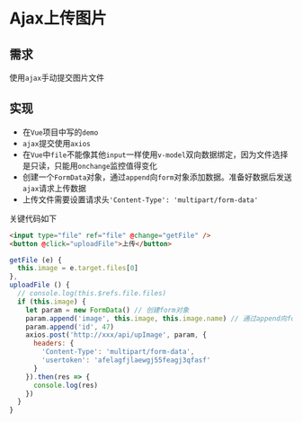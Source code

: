 # Ajax上传图片

## 需求
使用`ajax`手动提交图片文件

## 实现
- 在`Vue`项目中写的`demo`
- `ajax`提交使用`axios`
- 在`Vue`中`file`不能像其他`input`一样使用`v-model`双向数据绑定，因为文件选择是只读，只能用`onchange`监控值得变化
- 创建一个`FormData`对象，通过`append`向`form`对象添加数据。准备好数据后发送`ajax`请求上传数据
- 上传文件需要设置请求头`'Content-Type': 'multipart/form-data'`

关键代码如下
```html
<input type="file" ref="file" @change="getFile" />
<button @click="uploadFile">上传</button>
```

```javascript
getFile (e) {
  this.image = e.target.files[0]
},
uploadFile () {
  // console.log(this.$refs.file.files)
  if (this.image) {
    let param = new FormData() // 创建form对象
    param.append('image', this.image, this.image.name) // 通过append向form对象添加数据
    param.append('id', 47)
    axios.post('http://xxx/api/upImage', param, {
      headers: {
        'Content-Type': 'multipart/form-data',
        'usertoken': 'afelagfjlaewgj55feagj3qfasf'
      }
    }).then(res => {
      console.log(res)
    })
  }
}
```
